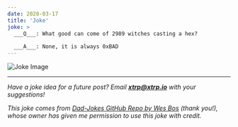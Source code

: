 ```yaml
---
date: 2020-03-17
title: 'Joke'
joke: >
  ___Q___: What good can come of 2989 witches casting a hex?
  
  ___A___: None, it is always 0xBAD
---
```


![Joke Image](https://private.xtrp.io/projects/DailyDeveloperJokes/public_image_server/images/5e1259d336eb5.png)

---
*Have a joke idea for a future post? Email **[xtrp@xtrp.io](mailto:xtrp@xtrp.io)** with your suggestions!*

*This joke comes from [Dad-Jokes GitHub Repo by Wes Bos](https://github.com/wesbos/dad-jokes) (thank you!), whose owner has given me permission to use this joke with credit.*

<!-- 
Joke text:
**Q**: What good can come of 2989 witches casting a hex?

**A**: None, it is always 0xBAD
 -->

